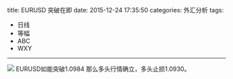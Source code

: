 title: EURUSD 突破在即
date: 2015-12-24 17:35:50
categories: 外汇分析
tags:
- 日线
- 等幅
- ABC
- WXY
---
![](http://eurusd.qiniudn.com/130.png)
EURUSD如能突破1.0984 那么多头行情确立，多头止损1.0930。

